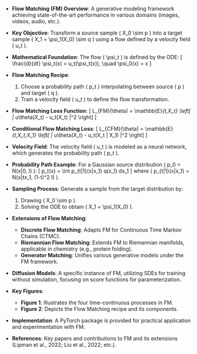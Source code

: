 - **Flow Matching (FM) Overview**: A generative modeling framework achieving state-of-the-art performance in various domains (images, videos, audio, etc.).
  
- **Key Objective**: Transform a source sample \( X_0 \sim p \) into a target sample \( X_1 = \psi_1(X_0) \sim q \) using a flow defined by a velocity field \( u_t \).

- **Mathematical Foundation**: The flow \( \psi_t \) is defined by the ODE:
  \[
  \frac{d}{dt} \psi_t(x) = u_t(\psi_t(x)), \quad \psi_0(x) = x
  \]

- **Flow Matching Recipe**:
  1. Choose a probability path \( p_t \) interpolating between source \( p \) and target \( q \).
  2. Train a velocity field \( u_t \) to define the flow transformation.

- **Flow Matching Loss Function**:
  \[
  L_{FM}(\theta) = \mathbb{E}_{t,X_t} \left[ \| u_\theta(X_t) - u_t(X_t) \|^2 \right]
  \]

- **Conditional Flow Matching Loss**:
  \[
  L_{CFM}(\theta) = \mathbb{E}_{t,X_t,X_1} \left[ \| u_\theta(X_t) - u_t(X_t | X_1) \|^2 \right]
  \]

- **Velocity Field**: The velocity field \( u_t \) is modeled as a neural network, which generates the probability path \( p_t \).

- **Probability Path Example**: For a Gaussian source distribution \( p_0 = N(x|0, I) \):
  \[
  p_t(x) = \int p_{t|1}(x|x_1) q(x_1) dx_1
  \]
  where \( p_{t|1}(x|x_1) = N(x|tx_1, (1-t)^2 I) \).

- **Sampling Process**: Generate a sample from the target distribution by:
  1. Drawing \( X_0 \sim p \).
  2. Solving the ODE to obtain \( X_1 = \psi_1(X_0) \).

- **Extensions of Flow Matching**:
  - **Discrete Flow Matching**: Adapts FM for Continuous Time Markov Chains (CTMC).
  - **Riemannian Flow Matching**: Extends FM to Riemannian manifolds, applicable in chemistry (e.g., protein folding).
  - **Generator Matching**: Unifies various generative models under the FM framework.

- **Diffusion Models**: A specific instance of FM, utilizing SDEs for training without simulation, focusing on score functions for parameterization.

- **Key Figures**:
  - **Figure 1**: Illustrates the four time-continuous processes in FM.
  - **Figure 2**: Depicts the Flow Matching recipe and its components.

- **Implementation**: A PyTorch package is provided for practical application and experimentation with FM.

- **References**: Key papers and contributions to FM and its extensions (Lipman et al., 2022; Liu et al., 2022; etc.).